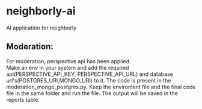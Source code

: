 # neighborly-ai
AI application for neighborly
## Moderation: 
For moderation, perspective api has been applied. <br>
Make an env in your system and add the required api(PERSPECTIVE_API_KEY, PERSPECTIVE_API_URL) and database url's(POSTGRES_URI,MONGO_URI) to it.
The code is present in the moderation_mongo_postgres.py. Keep the enviroment file and the final code file in the same folder and run the file. The output will be saved in the reports table.

